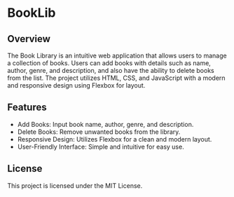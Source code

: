 # BookLib

## Overview
 The Book Library is an intuitive web application that allows users to manage a collection of books. Users can add books with details such as name, author, genre, and description, and also have the ability to delete books from the list. The project utilizes HTML, CSS, and JavaScript with a modern and responsive design using Flexbox for layout.

## Features
 * Add Books: Input book name, author, genre, and description.
 * Delete Books: Remove unwanted books from the library.
 * Responsive Design: Utilizes Flexbox for a clean and modern layout.
 * User-Friendly Interface: Simple and intuitive for easy use.

 ## License
 This project is licensed under the MIT License.